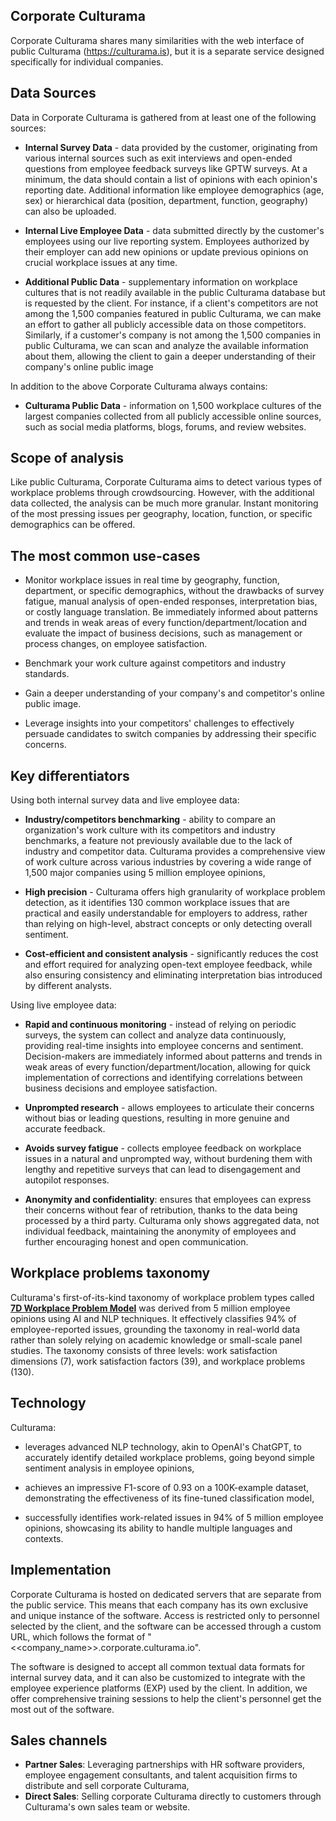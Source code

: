 ## Corporate Culturama

Corporate Culturama shares many similarities with the web interface of public Culturama (https://culturama.is), but it is a separate service designed specifically for individual companies.

## Data Sources 

Data in Corporate Culturama is gathered from at least one of the following sources:

 - __Internal Survey Data__ - data provided by the customer, originating from various internal sources such as exit interviews and open-ended questions from employee feedback surveys like GPTW surveys. At a minimum, the data should contain a list of opinions with each opinion's reporting date. Additional information like employee demographics (age, sex) or hierarchical data (position, department, function, geography) can also be uploaded.

 - __Internal Live Employee Data__ - data submitted directly by the customer's employees using our live reporting system. Employees authorized by their employer can add new opinions or update previous opinions on crucial workplace issues at any time.

 - __Additional Public Data__ - supplementary information on workplace cultures that is not readily available in the public Culturama database but is requested by the client. For instance, if a client's competitors are not among the 1,500 companies featured in public Culturama, we can make an effort to gather all publicly accessible data on those competitors. Similarly, if a customer's company is not among the 1,500 companies in public Culturama, we can scan and analyze the available information about them, allowing the client to gain a deeper understanding of their company's online public image

In addition to the above Corporate Culturama always contains: 

- __Culturama Public Data__ - information on 1,500 workplace cultures of the largest companies collected from all publicly accessible online sources, such as social media platforms, blogs, forums, and review websites.

## Scope of analysis

Like public Culturama, Corporate Culturama aims to detect various types of workplace problems through crowdsourcing. However, with the additional data collected, the analysis can be much more granular. Instant monitoring of the most pressing issues per geography, location, function, or specific demographics can be offered.

## The most common use-cases

 - Monitor workplace issues in real time by geography, function, department, or specific demographics, without the drawbacks of survey fatigue, manual analysis of open-ended responses, interpretation bias, or costly language translation. Be immediately informed about patterns and trends in weak areas of every function/department/location and evaluate the impact of business decisions, such as management or process changes, on employee satisfaction.

 - Benchmark your work culture against competitors and industry standards.

 - Gain a deeper understanding of your company's and competitor's online public image.

 - Leverage insights into your competitors' challenges to effectively persuade candidates to switch companies by addressing their specific concerns.

## Key differentiators

Using both internal survey data and live employee data:

 - __Industry/competitors benchmarking__ - ability to compare an organization's work culture with its competitors and industry benchmarks, a feature not previously available due to the lack of industry and competitor data. Culturama provides a comprehensive view of work culture across various industries by covering a wide range of 1,500 major companies using 5 million employee opinions, 

 - __High precision__ - Culturama offers high granularity of workplace problem detection, as it identifies 130 common workplace issues that are practical and easily understandable for employers to address, rather than relying on high-level, abstract concepts or only detecting overall sentiment.

 - __Cost-efficient and consistent analysis__ - significantly reduces the cost and effort required for analyzing open-text employee feedback, while also ensuring consistency and eliminating interpretation bias introduced by different analysts.

Using live employee data:

- __Rapid and continuous monitoring__ - instead of relying on periodic surveys, the system can collect and analyze data continuously, providing real-time insights into employee concerns and sentiment. Decision-makers are immediately informed about patterns and trends in weak areas of every function/department/location, allowing for quick implementation of corrections and identifying correlations between business decisions and employee satisfaction.

- __Unprompted research__ - allows employees to articulate their concerns without bias or leading questions, resulting in more genuine and accurate feedback.

 - __Avoids survey fatigue__ - collects employee feedback on workplace issues in a natural and unprompted way, without burdening them with lengthy and repetitive surveys that can lead to disengagement and autopilot responses.

- __Anonymity and confidentiality__: ensures that employees can express their concerns without fear of retribution, thanks to the data being processed by a third party. Culturama only shows aggregated data, not individual feedback, maintaining the anonymity of employees and further encouraging honest and open communication.

## Workplace problems taxonomy

Culturama's first-of-its-kind taxonomy of workplace problem types called [__7D Workplace Problem Model__](https://github.com/kirkofypsi/7DWorkProblemModel/blob/main/taxonomy.md) was derived from 5 million employee opinions using AI and NLP techniques. It effectively classifies 94% of employee-reported issues, grounding the taxonomy in real-world data rather than solely relying on academic knowledge or small-scale panel studies. The taxonomy consists of three levels: work satisfaction dimensions (7), work satisfaction factors (39), and workplace problems (130).

## Technology

Culturama: 

 - leverages advanced NLP technology, akin to OpenAI's ChatGPT, to accurately identify detailed workplace problems, going beyond simple sentiment analysis in employee opinions,

 - achieves an impressive F1-score of 0.93 on a 100K-example dataset, demonstrating the effectiveness of its fine-tuned classification model,

 - successfully identifies work-related issues in 94% of 5 million employee opinions, showcasing its ability to handle multiple languages and contexts.

## Implementation

Corporate Culturama is hosted on dedicated servers that are separate from the public service. This means that each company has its own exclusive and unique instance of the software. Access is restricted only to personnel selected by the client, and the software can be accessed through a custom URL, which follows the format of "<<company_name>>.corporate.culturama.io".

The software is designed to accept all common textual data formats for internal survey data, and it can also be customized to integrate with the employee experience platforms (EXP) used by the client. In addition, we offer comprehensive training sessions to help the client's personnel get the most out of the software.

## Sales channels

- __Partner Sales__: Leveraging partnerships with HR software providers, employee engagement consultants, and talent acquisition firms to distribute and sell corporate Culturama,
- __Direct Sales__: Selling corporate Culturama directly to customers through Culturama's own sales team or website.
